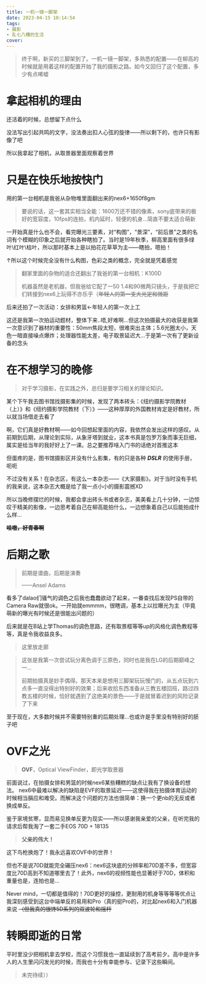 ```yaml
---
title: 一机一镜一脚架
date: 2023-04-15 10:14:54
tags:
- 摄影
- 乱七八糟的生活
cover:
---
```

> 终于啊，新买的三脚架到了。一机一镜一脚架，多熟悉的配置——在柳高的时候就是用着这样的配置开始了我的摄影之路。如今又回归了这个配置，多少有点唏嘘

# 拿起相机的理由
还活着的时候，总想留下点什么

没法写出引起共鸣的文字，没法奏出扣人心弦的旋律——所以剩下的，也许只有影像了吧

所以我拿起了相机，从取景器里面观察着世界

# 只是在快乐地按快门
用的第一台相机是我爸从杂物堆里面翻出来的nex6+1650f8gm

> 要说的话，这一套其实相当全能：1600万还不错的像素，sony底带来的极好的宽容度，10fps的连拍，机内延时，轻便的机身...简直不要太适合萌新

一开始真是什么也不会，看完曝光三要素，对“构图”，“景深”，“前后景”之类的名词有个模糊的印象之后就开始各种瞎拍了。当时是19年秋季，柳高里面有很多绿叶\红叶\枯叶，所以那时基本上是以拍花花草草为主——瞎拍，嗯拍！

↑所以这个时候完全没有什么构图，色彩之类的概念，完全就是凭着感觉

> 翻家里面的杂物的适合还翻出了我爸的第一台相机：K100D
>
> 机器虽然是老机器，但我爸给它配了一50 1.4和90微两只镜头，于是我把它们转接到nex6上玩得不亦乐乎（~~年轻人的第一支大光定和微距~~

后来还拍了一次活动：女排和男篮←年轻人的第一次上工

这还是我第一次拍运动题材，整体下来..唔,好难啊...但这次拍摄最大的收获是我第一次意识到了器材的重要性：50mm焦段太短，很难突出主体；5.6光圈太小，天色一暗直接噪点爆炸；处理器性能太差，电子取景延迟大...于是第一次有了更新设备的念头

# 在不想学习的晚修
> 对于学习摄影，在实践之外，总归是要学习相关的理论知识。

某个下午我去图书馆找摄影集的时候，发现了两本砖头：《纽约摄影学院教材（上）》和《纽约摄影学院教材（下）》——这种厚厚的外国教材肯定是好教材，所以就当场借走去看了

啊，它们真是好教材啊——如今回想起里面的内容，我依然会发出这样的感叹。从前期到后期，从理论到实际，从象牙塔到就业，这本书真是包罗万象而事无巨细，属实是给当年的我好好上了一课。总之要推荐啥入门书的话绝对首推这本

但蛋疼的是，图书馆摄影区并没有什么影集，有的只是各种 ***DSLR*** 的使用手册，呃呃

不过没有关系！在杂志区，有这么一本杂志——《大家摄影》。对于当时没有手机的我来说，这本杂志大概是给了我一点小小的摄影震撼XD

所以当晚修摆烂的时候，我都会拿出砖头书或者杂志，美美看上几十分钟，一边惊叹于精美的影像，一边思考着自己在柳高能拍什么，一边想象着自己以后能拍成什么样...

**~~哇嗷，好青春啊~~**

# 后期之歌
> 前期是谱曲，后期是演奏
> 
> ——Ansel Adams

看多了dalao们骚气的调色之后我也蠢蠢欲动了起来，一番查找后发现PS自带的Camera Raw就很ok。一开始就emmmm，很瞎调，基本上以拉曝光为主（毕竟萌新的曝光有时候还是很能出问题的）

后来就是在B站上学Thomas的调色思路，还有取景框等等up的风格化调色教程等等，真是令我收益良多。

> 这里放走廊

> 这张是我第一次尝试玩分离色调于三原色，同时也是我在LG的后期巅峰之一...
>
> 前期拍摄真是妙手偶得。那天本来是想用三脚架玩玩慢门的，从五点玩到六点多一直没得出特别好的效果；后来收拾东西准备从三教五楼回班，路过四教五楼的时候，恰好就遇到了这绝美的景色——于是就冒着迟到的风险记录了下来

至于现在，大多数时候并不需要特别重的后期处理...也或许是手里没有特别好的胚子吧

# OVF之光
> **OVF**，Optical ViewFinder，即光学取景器

前面说过，在拍摄女排和男篮的时候nex6某些糟糕的缺点让我有了换设备的想法。
nex6中最难以解决的缺陷是EVF的取景延迟——这使得我在拍摄体育运动的时候相当膈应和难受。而解决这个问题的方法也很简单：换一个更nb的无反或者换成单反。

鉴于家境贫寒，显而易见换单反更为现实——所以感谢我亲爱的父亲，在听完我的请求后帮我淘了一套二手EOS 70D + 18135

> **父亲的伟大！**

这下鸟枪换炮了！我永远喜欢OVF中的世界！

但也不是说70D就能完全碾压nex6：nex6这块底的分辨率和70D差不多，但宽容度比70D高到不知道哪里去了！此外，nex6的视频性能也显著好于70D，体积和重量也是，连拍也是...

Never mind，一切都是值得的！70D更好的操控，更耐用的机身等等等等优点让我深刻感受到这台中端单反的易用和Pro（真的挺Pro的，对比起nex6和入门机器来说 ~~（但我真的很馋5D系列的双波轮和摇杆~~

# 转瞬即逝的日常
平时里没少把相机拿去学校，而这个习惯我也一直延续到了高考前夕。高中是许多人的人生里闪闪发光的时候，而我也十分有幸能参与、记录下这些瞬间。

> 未完待续））